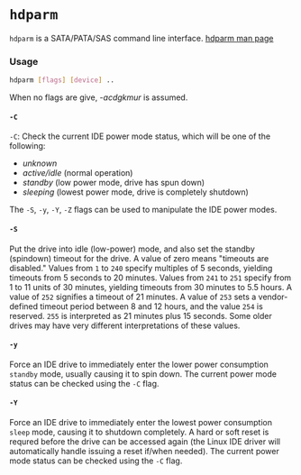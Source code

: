 # `hdparm`
`hdparm` is a SATA/PATA/SAS command line interface.
[hdparm man page](https://linux.die.net/man/8/hdparm)

### Usage
```bash
hdparm [flags] [device] ..
```
When no flags are give, *-acdgkmur* is assumed. 

#### `-C`
`-C`: Check the current IDE power mode status, which will be one of the following:
- *unknown*
- *active/idle* (normal operation)
- *standby* (low power mode, drive has spun down)
- *sleeping* (lowest power mode, drive is completely shutdown)

The `-S`, `-y`, `-Y`, `-Z` flags can be used to manipulate the IDE power modes. 

#### `-S`
Put the drive into idle (low-power) mode, and also set the standby (spindown) timeout for the drive. A value of zero means "timeouts are disabled." Values from `1` to `240` specify multiples of 5 seconds, yielding timeouts from 5 seconds to 20 minutes. Values from `241` to `251` specify from 1 to 11 units of 30 minutes, yielding timeouts from 30 minutes to 5.5 hours. A value of `252` signifies a timeout of 21 minutes. A value of `253` sets a vendor-defined timeout period between 8 and 12 hours, and the value `254` is reserved. `255` is interpreted as 21 minutes plus 15 seconds. Some older drives may have very different interpretations of these values. 

#### `-y`
Force an IDE drive to immediately enter the lower power consumption `standby` mode, usually causing it to spin down. The current power mode status can be checked using the `-C` flag. 

#### `-Y`
Force an IDE drive to immediately enter the lowest power consumption `sleep` mode, causing it to shutdown completely. A hard or soft reset is requred before the drive can be accessed again (the Linux IDE driver will automatically handle issuing a reset if/when needed). The current power mode status can be checked using the `-C` flag. 
